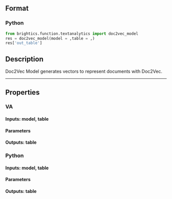 ## Format
### Python
```python
from brightics.function.textanalytics import doc2vec_model
res = doc2vec_model(model = ,table = ,)
res['out_table']
```

## Description
Doc2Vec Model generates vectors to represent documents with Doc2Vec.

---

## Properties
### VA
#### Inputs: model, table

#### Parameters


#### Outputs: table

### Python
#### Inputs: model, table

#### Parameters


#### Outputs: table


